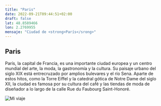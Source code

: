 ```yaml
---
title: "Paris"
date: 2022-09-21T09:44:51+02:00
draft: false 
lat: 48.8589466 
lon: 2.2769955
mensaje: "Ciudad de <strong>París</srong>"
---
```

## Paris

París, la capital de Francia, es una importante ciudad europea y un centro mundial del arte, la moda, la gastronomía y la cultura. Su paisaje urbano del siglo XIX está entrecruzado por amplios bulevares y el río Sena. Aparte de estos hitos, como la Torre Eiffel y la catedral gótica de Notre Dame del siglo XII, la ciudad es famosa por su cultura del café y las tiendas de moda de diseñador a lo largo de la calle Rue du Faubourg Saint-Honoré.

![Mi viaje](https://turismo.org/wp-content/uploads/2015/05/Torre-Eiffel-vista-panoramica-760x500.jpg)

